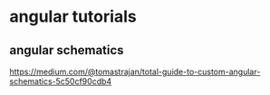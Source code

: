 # angular tutorials

## angular schematics

https://medium.com/@tomastrajan/total-guide-to-custom-angular-schematics-5c50cf90cdb4

